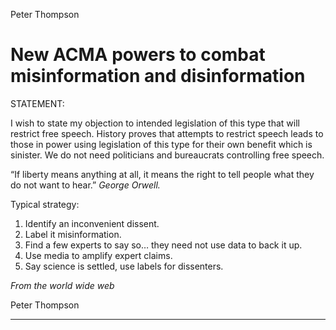 Peter Thompson

# New ACMA powers to combat misinformation and disinformation

 STATEMENT:

I wish to state my objection to intended legislation of this type that will restrict free speech.
History proves that attempts to restrict speech leads to those in power using legislation of this type
for their own benefit which is sinister.
We do not need politicians and bureaucrats controlling free speech.

“If liberty means anything at all, it means the right to tell people what they do not want to hear.”
_George Orwell._

Typical strategy:

1. Identify an inconvenient dissent.
2. Label it misinformation.
3. Find a few experts to say so… they need not use data to back it up.
4. Use media to amplify expert claims.
5. Say science is settled, use labels for dissenters.

_From the world wide web_

Peter Thompson


-----


